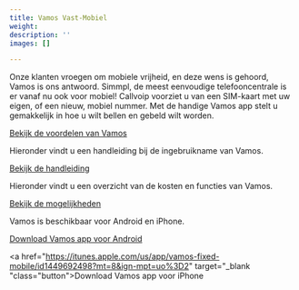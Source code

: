 ```yaml
---
title: Vamos Vast-Mobiel
weight: 
description: ''
images: []

---
```

Onze klanten vroegen om mobiele vrijheid, en deze wens is gehoord, Vamos is ons antwoord. Simmpl, de meest eenvoudige telefooncentrale is er vanaf nu ook voor mobiel! Callvoip voorziet u van een SIM-kaart met uw eigen, of een nieuw, mobiel nummer. Met de handige Vamos app stelt u gemakkelijk in hoe u wilt bellen en gebeld wilt worden.

<a href="http://www.simmpl.nl/downloads/Simmpl_informatie_Vamos-vast-mobiel-integratie.pdf" target="_blank" class="button">Bekijk de voordelen van Vamos</a>

Hieronder vindt u een handleiding bij de ingebruikname van Vamos.

<a href="http://www.simmpl.nl/downloads/Simmpl_handleiding_ingebruikname_Vamos.pdf" target="_blank" class="button">Bekijk de handleiding</a>

Hieronder vindt u een overzicht van de kosten en functies van Vamos.

<a href="http://www.simmpl.nl/downloads/Simmpl_Vast-Mobiel-Integratie-mogelijkheden.pdf" target="_blank" class="button">Bekijk de mogelijkheden</a>

Vamos is beschikbaar voor Android en iPhone.

<a href="https://play.google.com/store/apps/details?id=com.digifoon.fmc" target="_blank" class="button">Download Vamos app voor Android</a>

<a href="https://itunes.apple.com/us/app/vamos-fixed-mobile/id1449692498?mt=8&ign-mpt=uo%3D2" target="_blank "class="button">Download Vamos app voor iPhone</a>